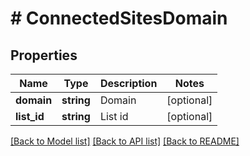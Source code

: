 # # ConnectedSitesDomain

## Properties

Name | Type | Description | Notes
------------ | ------------- | ------------- | -------------
**domain** | **string** | Domain | [optional]
**list_id** | **string** | List id | [optional]

[[Back to Model list]](../../README.md#models) [[Back to API list]](../../README.md#endpoints) [[Back to README]](../../README.md)
